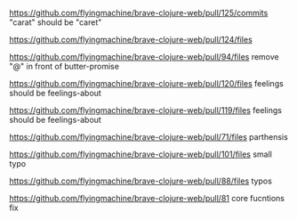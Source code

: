 https://github.com/flyingmachine/brave-clojure-web/pull/125/commits
"carat" should be "caret"

https://github.com/flyingmachine/brave-clojure-web/pull/124/files


https://github.com/flyingmachine/brave-clojure-web/pull/94/files
remove "@" in front of butter-promise

https://github.com/flyingmachine/brave-clojure-web/pull/120/files
feelings should be feelings-about

https://github.com/flyingmachine/brave-clojure-web/pull/119/files
feelings should be feelings-about

https://github.com/flyingmachine/brave-clojure-web/pull/71/files
parthensis

https://github.com/flyingmachine/brave-clojure-web/pull/101/files
small typo

https://github.com/flyingmachine/brave-clojure-web/pull/88/files
typos

https://github.com/flyingmachine/brave-clojure-web/pull/81
core fucntions fix
